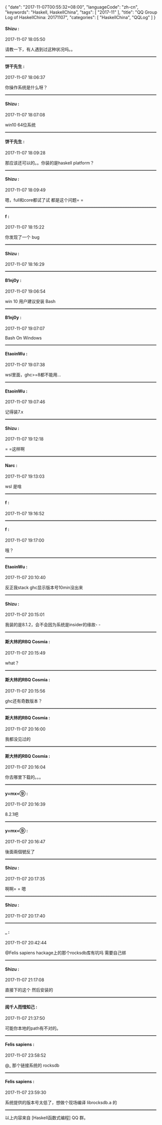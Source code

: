 {
  "date": "2017-11-07T00:55:32+08:00",
  "languageCode": "zh-cn",
  "keywords": "Haskell, HaskellChina",
  "tags": [
    "2017-11"
  ],
  "title": "QQ Group Log of HaskellChina: 20171107",
  "categories": [
    "HaskellChina", "QQLog"
  ]
}



#### Shizu :

<span class="article-duration">2017-11-07 18:05:50</span>

请教一下，有人遇到过这种状况吗。。

<hr style="border-top: 1px dotted grey;width:99%"/>



#### 饼干先生 :

<span class="article-duration">2017-11-07 18:06:37</span>

你操作系统是什么呀？

<hr style="border-top: 1px dotted grey;width:99%"/>



#### Shizu :

<span class="article-duration">2017-11-07 18:07:08</span>

win10 64位系统

<hr style="border-top: 1px dotted grey;width:99%"/>



#### 饼干先生 :

<span class="article-duration">2017-11-07 18:09:28</span>

那应该还可以的。。你装的是haskell platform？

<hr style="border-top: 1px dotted grey;width:99%"/>



#### Shizu :

<span class="article-duration">2017-11-07 18:09:49</span>

嗯，full和core都试了试 都是这个问题= =

<hr style="border-top: 1px dotted grey;width:99%"/>



#### f :

<span class="article-duration">2017-11-07 18:15:22</span>

你发现了一个 bug

<hr style="border-top: 1px dotted grey;width:99%"/>



#### Shizu :

<span class="article-duration">2017-11-07 18:16:29</span>



<hr style="border-top: 1px dotted grey;width:99%"/>



#### B1nj0y :

<span class="article-duration">2017-11-07 19:06:54</span>

win 10 用户建议安装 Bash

<hr style="border-top: 1px dotted grey;width:99%"/>



#### B1nj0y :

<span class="article-duration">2017-11-07 19:07:07</span>

Bash On Windows

<hr style="border-top: 1px dotted grey;width:99%"/>



#### EtaoinWu :

<span class="article-duration">2017-11-07 19:07:38</span>

wsl里面，ghc>=8都不能用...

<hr style="border-top: 1px dotted grey;width:99%"/>



#### EtaoinWu :

<span class="article-duration">2017-11-07 19:07:46</span>

记得装7.x

<hr style="border-top: 1px dotted grey;width:99%"/>



#### Shizu :

<span class="article-duration">2017-11-07 19:12:18</span>

 = =这样啊

<hr style="border-top: 1px dotted grey;width:99%"/>



#### Narc :

<span class="article-duration">2017-11-07 19:13:03</span>

wsl 是啥

<hr style="border-top: 1px dotted grey;width:99%"/>



#### f :

<span class="article-duration">2017-11-07 19:16:52</span>



<hr style="border-top: 1px dotted grey;width:99%"/>



#### f :

<span class="article-duration">2017-11-07 19:17:00</span>

哦？

<hr style="border-top: 1px dotted grey;width:99%"/>



#### EtaoinWu :

<span class="article-duration">2017-11-07 20:10:40</span>

反正我stack ghc显示版本号10min没出来

<hr style="border-top: 1px dotted grey;width:99%"/>



#### Shizu :

<span class="article-duration">2017-11-07 20:15:01</span>

我装的是8.1.2，会不会因为系统是insider的缘故- -

<hr style="border-top: 1px dotted grey;width:99%"/>



#### 斯大林的RBQ Cosmia :

<span class="article-duration">2017-11-07 20:15:49</span>

what？

<hr style="border-top: 1px dotted grey;width:99%"/>



#### 斯大林的RBQ Cosmia :

<span class="article-duration">2017-11-07 20:15:56</span>

ghc还有奇数版本？

<hr style="border-top: 1px dotted grey;width:99%"/>



#### 斯大林的RBQ Cosmia :

<span class="article-duration">2017-11-07 20:16:00</span>

我都没见过的

<hr style="border-top: 1px dotted grey;width:99%"/>



#### 斯大林的RBQ Cosmia :

<span class="article-duration">2017-11-07 20:16:04</span>

你去哪里下载的。。。

<hr style="border-top: 1px dotted grey;width:99%"/>



#### y=mx+⑨ :

<span class="article-duration">2017-11-07 20:16:39</span>

8.2.1吧

<hr style="border-top: 1px dotted grey;width:99%"/>



#### y=mx+⑨ :

<span class="article-duration">2017-11-07 20:16:47</span>

後面兩個號反了

<hr style="border-top: 1px dotted grey;width:99%"/>



#### Shizu :

<span class="article-duration">2017-11-07 20:17:35</span>

啊啊= = 嗯

<hr style="border-top: 1px dotted grey;width:99%"/>



#### Shizu :

<span class="article-duration">2017-11-07 20:17:40</span>



<hr style="border-top: 1px dotted grey;width:99%"/>



#### _ :

<span class="article-duration">2017-11-07 20:42:44</span>

@Felis sapiens hackage上的那个rocksdb库有坑吗 需要自己绑

<hr style="border-top: 1px dotted grey;width:99%"/>



#### Shizu :

<span class="article-duration">2017-11-07 21:17:08</span>

直接下的这个 然后安装的

<hr style="border-top: 1px dotted grey;width:99%"/>



#### 阅千人而惜知己 :

<span class="article-duration">2017-11-07 21:37:50</span>

可能你本地的path有不对的。

<hr style="border-top: 1px dotted grey;width:99%"/>



#### Felis sapiens :

<span class="article-duration">2017-11-07 23:58:52</span>

@_ 那个链接系统的 rocksdb

<hr style="border-top: 1px dotted grey;width:99%"/>



#### Felis sapiens :

<span class="article-duration">2017-11-07 23:59:30</span>

系统提供的版本号太低了，想做个现场编译 librocksdb.a 的

<hr style="border-top: 1px dotted grey;width:99%"/>




以上内容来自 [Haskell函数式编程] QQ 群。

